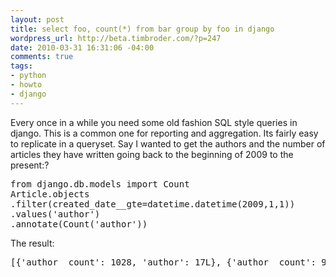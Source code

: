 ```yaml
--- 
layout: post
title: select foo, count(*) from bar group by foo in django
wordpress_url: http://beta.timbroder.com/?p=247
date: 2010-03-31 16:31:06 -04:00
comments: true
tags: 
- python
- howto
- django
---
```

Every once in a while you need some old fashion SQL style queries in  django. This is a common one for reporting and aggregation. Its fairly  easy to replicate in a queryset. Say I wanted to get the authors and  the number of articles they have written going back to the beginning of  2009 to the present:?
<pre class="brush: python">from django.db.models import Count
Article.objects
.filter(created_date__gte=datetime.datetime(2009,1,1))
.values('author')
.annotate(Count('author'))
</pre>
The result:
<pre class="brush: python">[{'author__count': 1028, 'author': 17L}, {'author__count': 9, 'author': 9L}, {'author__count': 39, 'author': 12L}, {'author__count': 581, 'author': 10L}, {'author__count': 15, 'author': 7L}, {'author__count': 366, 'author': 13L}, {'author__count': 233, 'author': 5L}, {'author__count': 167, 'author': 15L}, {'author__count': 287, 'author': 14L}, {'author__count': 10, 'author': 6L}, {'author__count': 2101, 'author': 16L}]
</pre>
